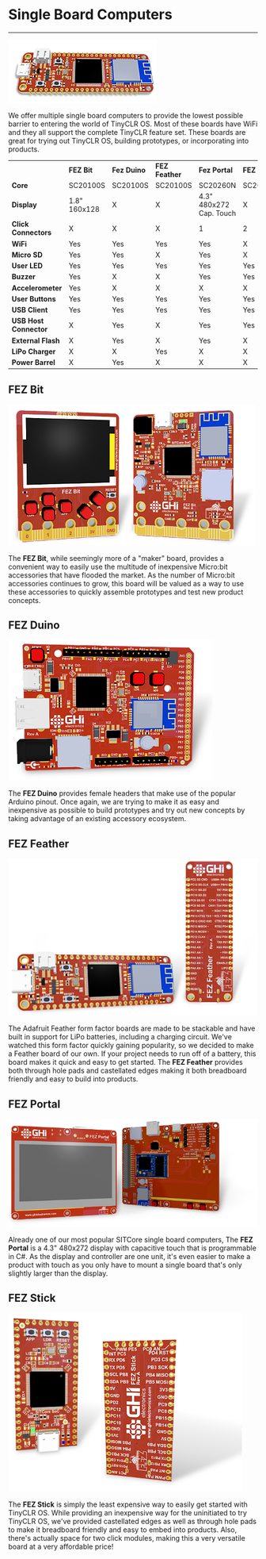 # Single Board Computers
---
![Single Board Computer](images/sitcore-feather.png)

We offer multiple single board computers to provide the lowest possible barrier to entering the world of TinyCLR OS. Most of these boards have WiFi and they all support the complete TinyCLR feature set. These boards are great for trying out TinyCLR OS, building prototypes, or incorporating into products.


|                        |              |               |                 |                         |               |
|------------------------|--------------|---------------|-----------------|-------------------------|---------------|
|                        | **FEZ Bit**  | **Fez Duino** | **FEZ Feather** | **Fez Portal**          | **FEZ Stick** |
| **Core**               | SC20100S     | SC20100S      | SC20100S        | SC20260N                | SC20100S      |
| **Display**            | 1.8" 160x128 | X             | X               | 4.3" 480x272 Cap. Touch | X             |
| **Click Connectors**   | X            | X             | X               | 1                       | 2             |
| **WiFi**               | Yes          | Yes           | Yes             | Yes                     | X             |
| **Micro SD**           | Yes          | Yes           | X               | Yes                     | X             |
| **User LED**           | Yes          | Yes           | Yes             | Yes                     | Yes           |
| **Buzzer**             | Yes          | X             | X               | Yes                     | Yes           |
| **Accelerometer**      | Yes          | X             | X               | X                       | X             |
| **User Buttons**       | Yes          | Yes           | Yes             | Yes                     | Yes           |
| **USB Client**         | Yes          | Yes           | Yes             | Yes                     | Yes           |
| **USB Host Connector** | X            | Yes           | X               | Yes                     | Yes           |
| **External Flash**     | X            | Yes           | X               | Yes                     | X             |
| **LiPo Charger**       | X            | X             | Yes             | X                       | X             |
| **Power Barrel**       | X            | Yes           | X               | X                       | X             |

## FEZ Bit

![FEZ Bit](images/fez-bit.png)

The **FEZ Bit**, while seemingly more of a "maker" board, provides a convenient way to easily use the multitude of inexpensive Micro:bit accessories that have flooded the market. As the number of Micro:bit accessories continues to grow, this board will be valued as a way to use these accessories to quickly assemble prototypes and test new product concepts.

## FEZ Duino

![FEZ Duino](images/fez-duino.png)

The **FEZ Duino** provides female headers that make use of the popular Arduino pinout. Once again, we are trying to make it as easy and inexpensive as possible to build prototypes and try out new concepts by taking advantage of an existing accessory ecosystem.

## FEZ Feather

![FEZ Feather](images/fez-feather.png)

The Adafruit Feather form factor boards are made to be stackable and have built in support for LiPo batteries, including a charging circuit. We've watched this form factor quickly gaining popularity, so we decided to make a Feather board of our own. If your project needs to run off of a battery, this board makes it quick and easy to get started. The **FEZ Feather** provides both through hole pads and castellated edges making it both breadboard friendly and easy to build into products.

## FEZ Portal

![FEZ Portal](images/fez-portal.png)

Already one of our most popular SITCore single board computers, The **FEZ Portal** is a 4.3" 480x272 display with capacitive touch that is programmable in C#. As the display and controller are one unit, it's even easier to make a product with touch as you only have to mount a single board that's only slightly larger than the display.

## FEZ Stick

![FEZ Stick](images/fez-stick.png)

The **FEZ Stick** is simply the least expensive way to easily get started with TinyCLR OS. While providing an inexpensive way for the uninitiated to try TinyCLR OS, we've provided castellated edges as well as through hole pads to make it breadboard friendly and easy to embed into products. Also, there's actually space for two click modules, making this a very versatile board at a very affordable price!





